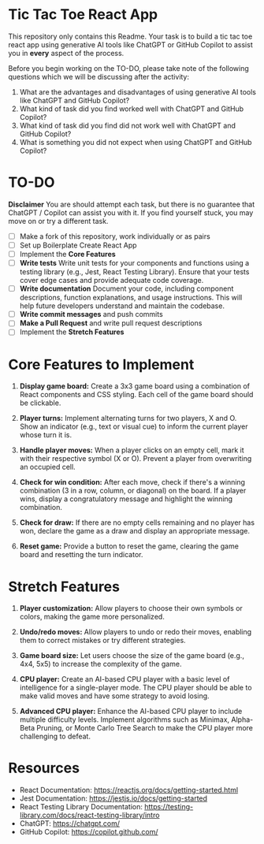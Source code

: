 # Tic Tac Toe React App

This repository only contains this Readme. Your task is to build a tic tac toe react app using generative AI tools like ChatGPT or GitHub Copilot to assist you in **every** aspect of the process.

Before you begin working on the TO-DO, please take note of the following questions which we will be discussing after the activity:

1. What are the advantages and disadvantages of using generative AI tools like ChatGPT and GitHub Copilot?
2. What kind of task did you find worked well with ChatGPT and GitHub Copilot? 
3. What kind of task did you find did not work well with ChatGPT and GitHub Copilot?
4. What is something you did not expect when using ChatGPT and GitHub Copilot?

# TO-DO
**Disclaimer** You are should attempt each task, but there is no guarantee that ChatGPT / Copilot can assist you with it.  If you find yourself stuck, you may move on or try a different task.

- [ ] Make a fork of this repository, work individually or as pairs
- [ ] Set up Boilerplate Create React App
- [ ] Implement the **Core Features**
- [ ] **Write tests** Write unit tests for your components and functions using a testing library (e.g., Jest, React Testing Library). Ensure that your tests cover edge cases and provide adequate code coverage.
- [ ] **Write documentation** Document your code, including component descriptions, function explanations, and usage instructions. This will help future developers understand and maintain the codebase.
- [ ] **Write commit messages** and push commits
- [ ] **Make a Pull Request** and write pull request descriptions
- [ ] Implement the **Stretch Features**

# Core Features to Implement

1. **Display game board:** Create a 3x3 game board using a combination of React components and CSS styling. Each cell of the game board should be clickable.

2. **Player turns:** Implement alternating turns for two players, X and O. Show an indicator (e.g., text or visual cue) to inform the current player whose turn it is.

3. **Handle player moves:** When a player clicks on an empty cell, mark it with their respective symbol (X or O). Prevent a player from overwriting an occupied cell.

4. **Check for win condition:** After each move, check if there's a winning combination (3 in a row, column, or diagonal) on the board. If a player wins, display a congratulatory message and highlight the winning combination.

5. **Check for draw:** If there are no empty cells remaining and no player has won, declare the game as a draw and display an appropriate message.

6. **Reset game:** Provide a button to reset the game, clearing the 
game board and resetting the turn indicator.

# Stretch Features 
1. **Player customization:** Allow players to choose their own symbols or colors, making the game more personalized.

2. **Undo/redo moves:** Allow players to undo or redo their moves, enabling them to correct mistakes or try different strategies.

3. **Game board size:** Let users choose the size of the game board (e.g., 4x4, 5x5) to increase the complexity of the game.

4. **CPU player:** Create an AI-based CPU player with a basic level of intelligence for a single-player mode. The CPU player should be able to make valid moves and have some strategy to avoid losing.

5. **Advanced CPU player:** Enhance the AI-based CPU player to include multiple difficulty levels. Implement algorithms such as Minimax, Alpha-Beta Pruning, or Monte Carlo Tree Search to make the CPU player more challenging to defeat.

# Resources
- React Documentation: https://reactjs.org/docs/getting-started.html
- Jest Documentation: https://jestjs.io/docs/getting-started
- React Testing Library Documentation: https://testing-library.com/docs/react-testing-library/intro
- ChatGPT: https://chatgpt.com/
- GitHub Copilot: https://copilot.github.com/
